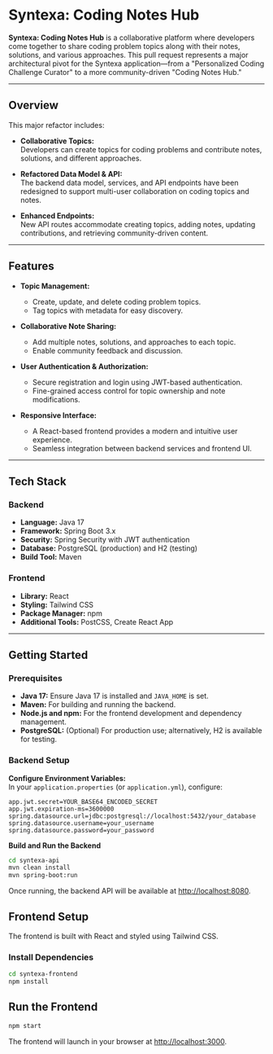 # Syntexa: Coding Notes Hub

**Syntexa: Coding Notes Hub** is a collaborative platform where developers come together to share coding problem topics along with their notes, solutions, and various approaches. This pull request represents a major architectural pivot for the Syntexa application—from a "Personalized Coding Challenge Curator" to a more community-driven "Coding Notes Hub."

---

## Overview

This major refactor includes:

- **Collaborative Topics:**  
  Developers can create topics for coding problems and contribute notes, solutions, and different approaches.

- **Refactored Data Model & API:**  
  The backend data model, services, and API endpoints have been redesigned to support multi-user collaboration on coding topics and notes.

- **Enhanced Endpoints:**  
  New API routes accommodate creating topics, adding notes, updating contributions, and retrieving community-driven content.

---

## Features

- **Topic Management:**  
  - Create, update, and delete coding problem topics.
  - Tag topics with metadata for easy discovery.

- **Collaborative Note Sharing:**  
  - Add multiple notes, solutions, and approaches to each topic.
  - Enable community feedback and discussion.

- **User Authentication & Authorization:**  
  - Secure registration and login using JWT-based authentication.
  - Fine-grained access control for topic ownership and note modifications.

- **Responsive Interface:**  
  - A React-based frontend provides a modern and intuitive user experience.
  - Seamless integration between backend services and frontend UI.

---

## Tech Stack

### Backend
- **Language:** Java 17  
- **Framework:** Spring Boot 3.x  
- **Security:** Spring Security with JWT authentication  
- **Database:** PostgreSQL (production) and H2 (testing)  
- **Build Tool:** Maven

### Frontend
- **Library:** React  
- **Styling:** Tailwind CSS  
- **Package Manager:** npm  
- **Additional Tools:** PostCSS, Create React App

---

## Getting Started

### Prerequisites

- **Java 17:** Ensure Java 17 is installed and `JAVA_HOME` is set.
- **Maven:** For building and running the backend.
- **Node.js and npm:** For the frontend development and dependency management.
- **PostgreSQL:** (Optional) For production use; alternatively, H2 is available for testing.

### Backend Setup

**Configure Environment Variables:**  
   In your `application.properties` (or `application.yml`), configure:
   ```properties
   app.jwt.secret=YOUR_BASE64_ENCODED_SECRET
   app.jwt.expiration-ms=3600000
   spring.datasource.url=jdbc:postgresql://localhost:5432/your_database
   spring.datasource.username=your_username
   spring.datasource.password=your_password
   ```
**Build and Run the Backend**

```bash
cd syntexa-api
mvn clean install
mvn spring-boot:run
```
Once running, the backend API will be available at [http://localhost:8080](http://localhost:8080).

## Frontend Setup

The frontend is built with React and styled using Tailwind CSS.

### Install Dependencies

```bash
cd syntexa-frontend
npm install
```

## Run the Frontend

```bash
npm start
```
The frontend will launch in your browser at [http://localhost:3000](http://localhost:3000).



